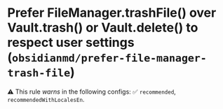 # Prefer FileManager.trashFile() over Vault.trash() or Vault.delete() to respect user settings (`obsidianmd/prefer-file-manager-trash-file`)

⚠️ This rule _warns_ in the following configs: ✅ `recommended`, `recommendedWithLocalesEn`.

<!-- end auto-generated rule header -->
